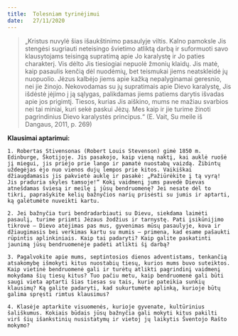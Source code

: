 ```yaml
---
title:  Tolesniam tyrinėjimui
date:   27/11/2020
---
```


> <p></p>
> „Kristus nuvylė šias išaukštinimo pasaulyje viltis. Kalno pamoksle Jis stengėsi sugriauti neteisingo švietimo atliktą darbą ir suformuoti savo klausytojams teisingą supratimą apie Jo karalystę ir Jo paties charakterį. Vis dėlto Jis tiesiogiai nepuolė žmonių klaidų. Jis matė, kaip pasaulis kenčią dėl nuodėmių, bet teismukai jiems neatskleidė jų nuopuolio. Jėzus kalbėjo jiems apie kažką nepalyginamai geresnio, nei jie žinojo. Nekovodamas su jų supratimais apie Dievo karalystę, Jis išdėstė įėjimo į ją sąlygas, palikdamas jiems patiems darytis išvadas apie jos prigimtį. Tiesos, kurias Jis aiškino, mums ne mažiau svarbios nei tai miniai, kuri sekė paskui Jėzų. Mes kaip ir jie turime žinoti pagrindinius Dievo karalystės principus.“ (E. Vait, Su meile iš Dangaus, 2011, p. 269)

**Klausimai aptarimui:**

`1. Robertas Stivensonas (Robert Louis Stevenson) gimė 1850 m. Edinburge, Škotijoje. Jis pasakojo, kaip vieną naktį, kai auklė ruošė jį miegui, jis priėjo prie lango ir pamatė nuostabų vaizdą. Žibintų uždegėjas ėjo nuo vienos dujų lempos prie kitos. Vaikiškai džiaugdamasis jis pakvietė auklę ir pasakė: „Pažiūrėkite į tą vyrą! Jis praduria skyles tamsoje!“ Kokį vaidmenį jums pavedė Dievas atnešdamas šviesą ir meilę į jūsų bendruomenę? Jei nesate dėl to tikri, paprašykite kelių bažnyčios narių prisėsti su jumis ir aptarti, ką galėtumėte nuveikti kartu.`

`2. Jei bažnyčia turi bendradarbiauti su Dievu, siekdama laimėti pasaulį, turime priimti Jėzaus žodžius ir tarnystę. Pati įsikūnijimo tikrovė – Dievo atėjimas pas mus, gyvenimas mūsų pasaulyje, kova ir džiaugimasis bei verkimas kartu su mumis – primena, kad esame pašaukti rūpintis aplinkiniais. Kaip tai padaryti? Kaip galite paskatinti jaunimą jūsų bendruomenėje padėti atlikti šį darbą?`

`3. Pagalvokite apie mums, septintosios dienos adventistams, tenkančią atsakomybę išmokyti kitus nuostabių tiesų, kurios mums buvo suteiktos. Kaip vietinė bendruomenė gali ir turėtų atlikti pagrindinį vaidmenį mokydama šių tiesų kitus? Tuo pačiu metu, kaip bendruomenė gali būti saugi vieta aptarti šias tiesas su tais, kurie pateikia sunkių klausimų? Ką galite padaryti, kad sukurtumėte aplinką, kurioje būtų galima spręsti rimtus klausimus?`

`4. Klasėje aptarkite visuomenės, kurioje gyvenate, kultūrinius šališkumus. Kokiais būdais jūsų bažnyčia gali mokyti kitus pakilti virš šių išankstinių nusistatymų ir vietoj jų laikytis Šventojo Rašto mokymo?`